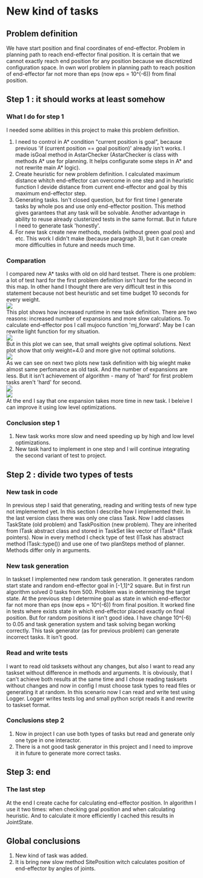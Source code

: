 # New kind of tasks

## Problem definition
We have start position and final coordinates of end-effector. Problem in planning path to reach end-effector final position.
It is certain that we cannot exactly reach end position for any position because we discretized configuration space. In own worl problem in planning path to reach position of end-effector far not more than eps (now eps = 10^(-6)) from final position.

## Step 1 : it should works at least somehow

### What I do for step 1
I needed some abilities in this project to make this problem definition.
1. I need to control in A* condition "current position is goal", because previous 'if (current position == goal position)' already isn't works. I made isGoal method in AstarChecker (AstarChecker is class with methods A* use for planning. It helps configurate some steps in A* and not rewrite main A* logic).
2. Create heuristic for new problem definition. I calculated maximum distance whitch end-effector can overcome in one step and in heuristic function I devide distance from current end-effector and goal by this maximum end-effector step.
3. Generating tasks. Isn't closed question, but for first time I generate tasks by whole pos and use only end-effector position. This method gives garantees that any task will be solvable. Another advantage in ability to reuse already clusterized tests in the same format. But in future I need to generate task 'honestly'.
4. For new task create new methods, models (without green goal pos) and etc. This work I didn't make (because paragraph 3), but it can create more difficulties in future and needs much time.

### Comparation
I compared new A* tasks with old on old hard testset. There is one problem: a lot of test hard for the first problem definition isn't hard for the second in this map. In other hand I thought there are very difficult test in this statement because not best heuristic and set time budget 10 seconds for every weight.\
![](pictures/5/runtime_small_w.png)\
This plot shows how increased runtime in new task definition. There are two reasons: increased number of expansions and more slow calculations. To calculate end-effector pos I call mujoco function 'mj_forward'. May be I can rewrite light function for my situation.\
![](pictures/5/suboptimality_small_w.png)\
But in this plot we can see, that small weights give optimal solutions. Next plot show that only weight=4.0 and more give not optimal solutions.\
![](pictures/5/suboptimality_all_w.png)\
As we can see on next two plots new task definition with big wieght make almost same perfomance as old task. And the number of expansions are less. But it isn't achievement of algorithm - many of 'hard' for first problem tasks aren't 'hard' for second.\
![](pictures/5/runtime_all_w.png)\
![](pictures/5/expansions_all_w.png)\
At the end I say that one expansion takes more time in new task. I beleive I can improve it using low level optimizations.

### Conclusion step 1
1. New task works more slow and need speeding up by high and low level optimizations.
2. New task hard to implement in one step and I will continue integrating the second variant of test to project.

## Step 2 : divide two types of tests

### New task in code
In previous step I said that generating, reading and writing tests of new type not implemented yet. In this section I describe how I implemented their. In the last version class there was only one class Task. Now I add classes TaskState (old problem) and TaskPosition (new problem). They are inherited from ITask abstract class and stored in TaskSet like vector of ITask* (ITask pointers). Now in every method I check type of test (ITask has abstract method ITask::type()) and use one of two planSteps method of planner. Methods differ only in arguments.

### New task generation
In taskset I implemented new random task generation. It generates random start state and random end-effector goal in [-1,1]^2 square. But in first run algorithm solved 0 tasks from 500. Problem was in determining the target state. At the previous step I determine goal as state in which end-effector far not more than eps (now eps = 10^(-6)) from final position. It worked fine in tests where exists state in which end-effector placed exactly on final position. But for random positions it isn't good idea. I have change 10^(-6) to 0.05 and task generation system and task solving began working correctly. This task generator (as for previous problem) can generate incorrect tasks. It isn't good.

### Read and write tests
I want to read old tasksets without any changes, but also I want to read any taskset without difference in methods and arguments. It is obviously, that I can't achieve both results at the same time and I chose reading tasksets without changes and now in config I must choose task types to read files or generating it at random. In this scenario now I can read and write test using Logger. Logger writes tests log and small python script reads it and rewrite to taskset format.

### Conclusions step 2
1. Now in project I can use both types of tasks but read and generate only one type in one interactor.
2. There is a not good task generator in this project and I need to improve it in future to generate more correct tasks.

## Step 3: end

### The last step
At the end I create cache for calculating end-effector position. In algorithm I use it two times: when checking goal position and when calculating heuristic. And to calculate it more efficiently I cached this results in JointState.

## Global conclusions
1. New kind of task was added.
2. It is bring new slow method SitePosition witch calculates position of end-effector by angles of joints.
